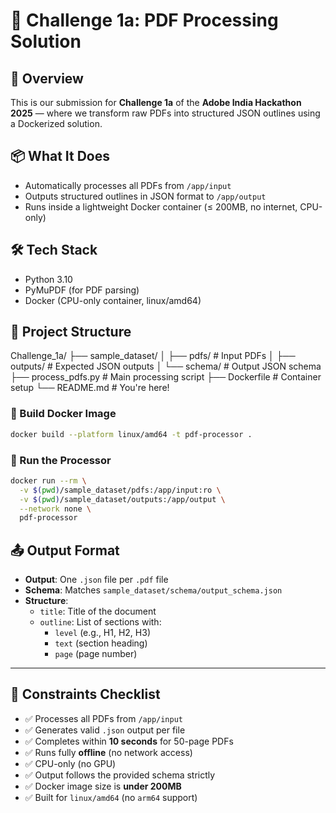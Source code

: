 # 🧠 Challenge 1a: PDF Processing Solution

## 🚀 Overview
This is our submission for **Challenge 1a** of the **Adobe India Hackathon 2025** — where we transform raw PDFs into structured JSON outlines using a Dockerized solution.

## 📦 What It Does
- Automatically processes all PDFs from `/app/input`
- Outputs structured outlines in JSON format to `/app/output`
- Runs inside a lightweight Docker container (≤ 200MB, no internet, CPU-only)

## 🛠️ Tech Stack
- Python 3.10
- PyMuPDF (for PDF parsing)
- Docker (CPU-only container, linux/amd64)

## 📁 Project Structure
Challenge_1a/
├── sample_dataset/
│ ├── pdfs/ # Input PDFs
│ ├── outputs/ # Expected JSON outputs
│ └── schema/ # Output JSON schema
├── process_pdfs.py # Main processing script
├── Dockerfile # Container setup
└── README.md # You're here!

### 🧱 Build Docker Image
```bash
docker build --platform linux/amd64 -t pdf-processor .
```

### 🚀 Run the Processor
```bash
docker run --rm \
  -v $(pwd)/sample_dataset/pdfs:/app/input:ro \
  -v $(pwd)/sample_dataset/outputs:/app/output \
  --network none \
  pdf-processor
```

## 📤 Output Format

- **Output**: One `.json` file per `.pdf` file
- **Schema**: Matches `sample_dataset/schema/output_schema.json`
- **Structure**:
  - `title`: Title of the document
  - `outline`: List of sections with:
    - `level` (e.g., H1, H2, H3)
    - `text` (section heading)
    - `page` (page number)

---

## 🧪 Constraints Checklist

- ✅ Processes all PDFs from `/app/input`
- ✅ Generates valid `.json` output per file
- ✅ Completes within **10 seconds** for 50-page PDFs
- ✅ Runs fully **offline** (no network access)
- ✅ CPU-only (no GPU)
- ✅ Output follows the provided schema strictly
- ✅ Docker image size is **under 200MB**
- ✅ Built for `linux/amd64` (no `arm64` support)
